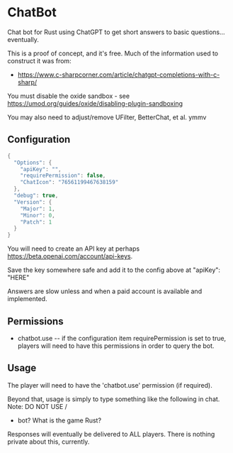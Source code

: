 # ChatBot

Chat bot for Rust using ChatGPT to get short answers to basic questions... eventually.

This is a proof of concept, and it's free.  Much of the information used to construct it was from:

  - https://www.c-sharpcorner.com/article/chatgpt-completions-with-c-sharp/

You must disable the oxide sandbox - see  https://umod.org/guides/oxide/disabling-plugin-sandboxing

You may also need to adjust/remove UFilter, BetterChat, et al.  ymmv

## Configuration
```cs
{
  "Options": {
    "apiKey": "",
    "requirePermission": false,
    "ChatIcon": "76561199467638159"
  },
  "debug": true,
  "Version": {
    "Major": 1,
    "Minor": 0,
    "Patch": 1
  }
}
```

You will need to create an API key at perhaps https://beta.openai.com/account/api-keys.

Save the key somewhere safe and add it to the config above at "apiKey": "HERE"

Answers are slow unless and when a paid account is available and implemented.

## Permissions

  - chatbot.use -- if the configuration item requirePermission is set to true, players will need to have this permissions in order to query the bot.

## Usage

The player will need to have the 'chatbot.use' permission (if required).

Beyond that, usage is simply to type something like the following in chat.  Note: DO NOT USE /

  - bot? What is the game Rust?


Responses will eventually be delivered to ALL players.  There is nothing private about this, currently.

